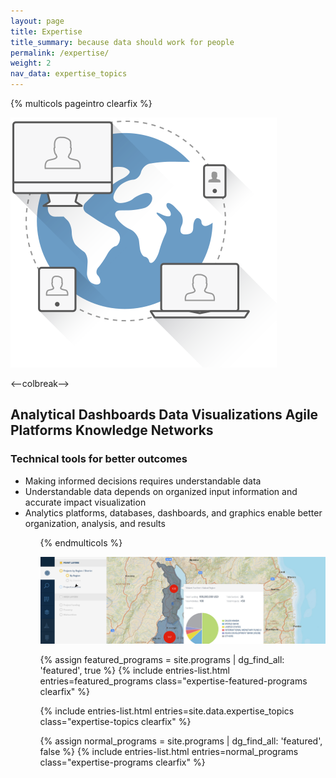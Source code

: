 ```yaml
---
layout: page
title: Expertise
title_summary: because data should work for people
permalink: /expertise/
weight: 2
nav_data: expertise_topics
---
```


{% multicols pageintro clearfix %}

![Information Management](/images/other/information-management.png)

<--colbreak-->

<h2 class="title">Analytical Dashboards
Data Visualizations
Agile Platforms
Knowledge Networks</h2>

<h3 class="title">Technical tools for better outcomes</h3>

<ul>
  <li>Making informed decisions requires understandable data</li>
  <li>Understandable data depends on organized input information and accurate impact visualization</li>
  <li>Analytics platforms, databases, dashboards, and graphics enable better organization, analysis, and results</li>
<ul>

{% endmulticols %}

<img src="/images/other/expertise-banner.png" class="page-banner" alt="amp screenshot">

{% assign featured_programs = site.programs | dg_find_all: 'featured', true %}
{% include entries-list.html entries=featured_programs class="expertise-featured-programs clearfix" %}

{% include entries-list.html entries=site.data.expertise_topics class="expertise-topics clearfix" %}

{% assign normal_programs = site.programs | dg_find_all: 'featured', false %}
{% include entries-list.html entries=normal_programs class="expertise-programs clearfix" %}
